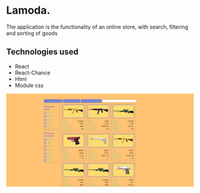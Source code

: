 # Lamoda.

The application is the functionality of an online store, with search, filtering and sorting of goods

## Technologies used

- React
- React-Chance
- Html
- Module css

<p align="center">
  <img alt="VS Code in action" src="./public/lamoda.jpg">
</p>

